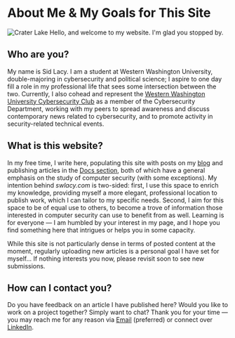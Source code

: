 # About Me & My Goals for This Site
![Crater Lake](/img/craterLake.jpg "Crater Lake, shot by me in the summer of 2021")
Hello, and welcome to my website. I'm glad you stopped by.

## Who are you?
My name is Sid Lacy. I am a student at Western Washington University, double-majoring in cybersecurity and political science; I aspire to one day fill a role in my professional life that sees some intersection between the two. Currently, I also cohead and represent the [Western Washington University Cybersecurity Club](https://wwucyber.com) as a member of the Cybersecurity Department, working with my peers to spread awareness and discuss contemporary news related to cybersecurity, and to promote activity in security-related technical events.

## What is this website?
In my free time, I write here, populating this site with posts on my [blog](/blog) and publishing articles in the [Docs section](/docs/welcome), both of which have a general emphasis on the study of computer security (with some exceptions). My intention behind *swlacy.com* is two-sided: first, I use this space to enrich my knowledge, providing myself a more elegant, professional location to publish work, which I can tailor to my specific needs. Second, I aim for this space to be of equal use to others, to become a trove of information those interested in computer security can use to benefit from as well. Learning is for everyone — I am humbled by your interest in my page, and I hope you find something here that intrigues or helps you in some capacity.

While this site is not particularly dense in terms of posted content at the moment, regularly uploading new articles is a personal goal I have set for myself... If nothing interests you now, please revisit soon to see new submissions.

## How can I contact you?
Do you have feedback on an article I have published here? Would you like to work on a project together? Simply want to chat? Thank you for your time — you may reach me for any reason via [Email](mailto:contact@swlacy.com?subject=Hello!) (preferred) or connect over [LinkedIn](https://www.linkedin.com/in/lacysw/).
